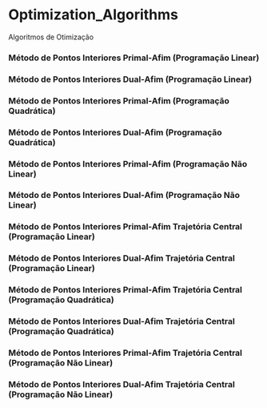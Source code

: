 # Optimization_Algorithms
Algoritmos de Otimização


### Método de Pontos Interiores Primal-Afim (Programação Linear)

### Método de Pontos Interiores Dual-Afim (Programação Linear)

### Método de Pontos Interiores Primal-Afim (Programação Quadrática)

### Método de Pontos Interiores Dual-Afim (Programação Quadrática)

### Método de Pontos Interiores Primal-Afim (Programação Não Linear)

### Método de Pontos Interiores Dual-Afim (Programação Não Linear)

### Método de Pontos Interiores Primal-Afim Trajetória Central (Programação Linear)

### Método de Pontos Interiores Dual-Afim Trajetória Central (Programação Linear)

### Método de Pontos Interiores Primal-Afim Trajetória Central (Programação Quadrática)

### Método de Pontos Interiores Dual-Afim Trajetória Central (Programação Quadrática)

### Método de Pontos Interiores Primal-Afim Trajetória Central (Programação Não Linear)

### Método de Pontos Interiores Dual-Afim Trajetória Central (Programação Não Linear)


